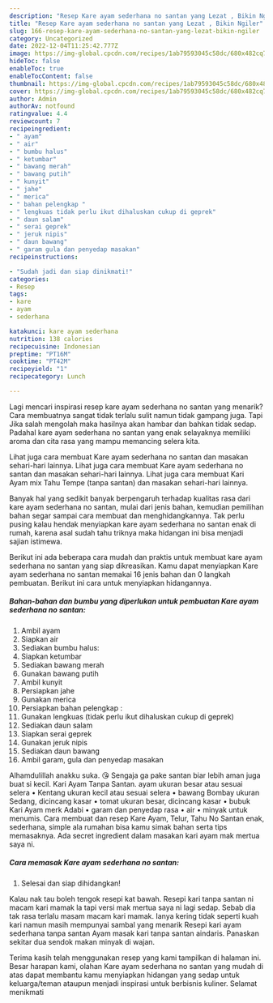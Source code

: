 ```yaml
---
description: "Resep Kare ayam sederhana no santan yang Lezat , Bikin Ngiler"
title: "Resep Kare ayam sederhana no santan yang Lezat , Bikin Ngiler"
slug: 166-resep-kare-ayam-sederhana-no-santan-yang-lezat-bikin-ngiler
category: Uncategorized
date: 2022-12-04T11:25:42.777Z
image: https://img-global.cpcdn.com/recipes/1ab79593045c58dc/680x482cq70/kare-ayam-sederhana-no-santan-foto-resep-utama.jpg
hideToc: false
enableToc: true
enableTocContent: false
thumbnail: https://img-global.cpcdn.com/recipes/1ab79593045c58dc/680x482cq70/kare-ayam-sederhana-no-santan-foto-resep-utama.jpg
cover: https://img-global.cpcdn.com/recipes/1ab79593045c58dc/680x482cq70/kare-ayam-sederhana-no-santan-foto-resep-utama.jpg
author: Admin
authorAv: notfound
ratingvalue: 4.4
reviewcount: 7
recipeingredient:
- " ayam"
- " air"
- " bumbu halus"
- " ketumbar"
- " bawang merah"
- " bawang putih"
- " kunyit"
- " jahe"
- " merica"
- " bahan pelengkap "
- " lengkuas tidak perlu ikut dihaluskan cukup di geprek"
- " daun salam"
- " serai geprek"
- " jeruk nipis"
- " daun bawang"
- " garam gula dan penyedap masakan"
recipeinstructions:

- "Sudah jadi dan siap dinikmati!"
categories:
- Resep
tags:
- kare
- ayam
- sederhana

katakunci: kare ayam sederhana 
nutrition: 138 calories
recipecuisine: Indonesian
preptime: "PT16M"
cooktime: "PT42M"
recipeyield: "1"
recipecategory: Lunch

---
```



Lagi mencari inspirasi resep kare ayam sederhana no santan yang menarik? Cara membuatnya sangat tidak terlalu sulit namun tidak gampang juga. Tapi Jika salah mengolah maka hasilnya akan hambar dan bahkan tidak sedap. Padahal kare ayam sederhana no santan yang enak selayaknya memiliki aroma dan cita rasa yang mampu memancing selera kita.


Lihat juga cara membuat Kare ayam sederhana no santan dan masakan sehari-hari lainnya. Lihat juga cara membuat Kare ayam sederhana no santan dan masakan sehari-hari lainnya. Lihat juga cara membuat Kari Ayam mix Tahu Tempe (tanpa santan) dan masakan sehari-hari lainnya.

Banyak hal yang sedikit banyak berpengaruh terhadap kualitas rasa dari kare ayam sederhana no santan, mulai dari jenis bahan, kemudian pemilihan bahan segar sampai cara membuat dan menghidangkannya. Tak perlu pusing kalau hendak menyiapkan kare ayam sederhana no santan enak di rumah, karena asal sudah tahu triknya maka hidangan ini bisa menjadi sajian istimewa.


Berikut ini ada beberapa cara mudah dan praktis untuk membuat kare ayam sederhana no santan yang siap dikreasikan. Kamu dapat menyiapkan Kare ayam sederhana no santan memakai 16 jenis bahan dan 0 langkah pembuatan. Berikut ini cara untuk menyiapkan hidangannya.

<!--inarticleads1-->

##### Bahan-bahan dan bumbu yang diperlukan untuk pembuatan Kare ayam sederhana no santan:

1. Ambil  ayam
1. Siapkan  air
1. Sediakan  bumbu halus:
1. Siapkan  ketumbar
1. Sediakan  bawang merah
1. Gunakan  bawang putih
1. Ambil  kunyit
1. Persiapkan  jahe
1. Gunakan  merica
1. Persiapkan  bahan pelengkap :
1. Gunakan  lengkuas (tidak perlu ikut dihaluskan cukup di geprek)
1. Sediakan  daun salam
1. Siapkan  serai geprek
1. Gunakan  jeruk nipis
1. Sediakan  daun bawang
1. Ambil  garam, gula dan penyedap masakan


Alhamdulillah anakku suka. 😘 Sengaja ga pake santan biar lebih aman juga buat si kecil. Kari Ayam Tanpa Santan. ayam ukuran besar atau sesuai selera • Kentang ukuran kecil atau sesuai selera • bawang Bombay ukuran Sedang, dicincang kasar • tomat ukuran besar, dicincang kasar • bubuk Kari Ayam merk Adabi • garam dan penyedap rasa • air • minyak untuk menumis. Cara membuat dan resep Kare Ayam, Telur, Tahu No Santan enak, sederhana, simple ala rumahan bisa kamu simak bahan serta tips memasaknya. Ada secret ingredient dalam masakan kari ayam mak mertua saya ni. 

<!--inarticleads2-->

##### Cara memasak Kare ayam sederhana no santan:


1. Selesai dan siap dihidangkan!

Kalau nak tau boleh tengok resepi kat bawah. Resepi kari tanpa santan ni macam kari mamak la tapi versi mak mertua saya ni lagi sedap. Sebab dia tak rasa terlalu masam macam kari mamak. Ianya kering tidak seperti kuah kari namun masih mempunyai sambal yang menarik Resepi kari ayam sederhana tanpa santan Ayam masak kari tanpa santan aindaris. Panaskan sekitar dua sendok makan minyak di wajan. 

Terima kasih telah menggunakan resep yang kami tampilkan di halaman ini. Besar harapan kami, olahan Kare ayam sederhana no santan yang mudah di atas dapat membantu kamu menyiapkan hidangan yang sedap untuk keluarga/teman ataupun menjadi inspirasi untuk berbisnis kuliner. Selamat menikmati
